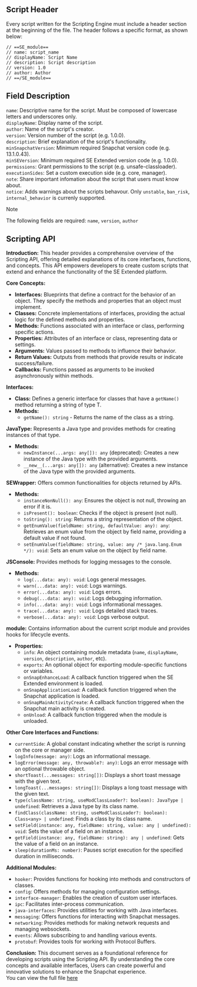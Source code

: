 ## Script Header

Every script written for the Scripting Engine must include a header section at the beginning of the file. The header follows a specific format, as shown below:
```
// ==SE_module==
// name: script_name
// displayName: Script Name
// description: Script description
// version: 1.0
// author: Author
// ==/SE_module==
```
## Field Description

`name`: Descriptive name for the script. Must be composed of lowercase letters and underscores only.<br>
`displayName`: Display name of the script. <br>
`author`: Name of the script's creator.<br>
`version`: Version number of the script (e.g. 1.0.0).<br>
`description`: Brief explanation of the script's functionality.<br>
`minSnapchatVersion`: Minimum required Snapchat version code (e.g. 13.1.0.43).<br>
`minSEVersion`: Minimum required SE Extended version code (e.g. 1.0.0).<br>
`permissions`: Grant permissions to the script (e.g. unsafe-classloader).<br>
`executionSides`: Set a custom execution side (e.g. core, manager).<br>
`note`: Share important infomation about the script that users must know about.<br>
`notice`: Adds warnings about the scripts behavour. Only `unstable`, `ban_risk`, `internal_behavior` is currenly supported.

> [!NOTE]
> The following fields are required: `name`, `version`, `author`

## Scripting API

**Introduction:** This header provides a comprehensive overview of the Scripting API, offering detailed explanations of its core interfaces, functions, and concepts. This API empowers developers to create custom scripts that extend and enhance the functionality of the SE Extended platform.

**Core Concepts:**
- **Interfaces:** Blueprints that define a contract for the behavior of an object. They specify the methods and properties that an object must implement.
- **Classes:** Concrete implementations of interfaces, providing the actual logic for the defined methods and properties.
- **Methods:** Functions associated with an interface or class, performing specific actions.
- **Properties:** Attributes of an interface or class, representing data or settings.
- **Arguments:** Values passed to methods to influence their behavior.
- **Return Values:** Outputs from methods that provide results or indicate success/failure.
- **Callbacks:** Functions passed as arguments to be invoked asynchronously within methods.


**Interfaces:**
- **Class<T>:** Defines a generic interface for classes that have a `getName()` method returning a string of type T.
- **Methods:**
   - `getName(): string` - Returns the name of the class as a string.

**JavaType:** Represents a Java type and provides methods for creating instances of that type.
 - **Methods:**
    - `newInstance(...args: any[]): any` (deprecated): Creates a new instance of the Java type with the provided arguments.
    - `__new__(...args: any[]): any` (alternative): Creates a new instance of the Java type with the provided arguments.

**SEWrapper:** Offers common functionalities for objects returned by APIs.
 - **Methods:**
    - `instanceNonNull(): any`: Ensures the object is not null, throwing an error if it is.
    - `isPresent(): boolean`: Checks if the object is present (not null).
    - `toString(): string`: Returns a string representation of the object.
    - `getEnumValue(fieldName: string, defaultValue: any): any`: Retrieves an enum value from the object by field name, providing a default value if not found.
    - `setEnumValue(fieldName: string, value: any /* java.lang.Enum */): void`: Sets an enum value on the object by field name.

**JSConsole:** Provides methods for logging messages to the console.
 - **Methods:**
    - `log(...data: any): void`: Logs general messages.
    - `warn(...data: any): void`: Logs warnings.
    - `error(...data: any): void`: Logs errors.
    - `debug(...data: any): void`: Logs debugging information.
    - `info(...data: any): void`: Logs informational messages.
    - `trace(...data: any): void`: Logs detailed stack traces.
    - `verbose(...data: any): void`: Logs verbose output.

**module:** Contains information about the current script module and provides hooks for lifecycle events.
- **Properties:**
   - `info`: An object containing module metadata (`name`, `displayName`, `version`, `description`, `author`, etc).
   - `exports`: An optional object for exporting module-specific functions or variables.
   - `onSnapEnhanceLoad`: A callback function triggered when the SE Extended environment is loaded.
   - `onSnapApplicationLoad`: A callback function triggered when the Snapchat application is loaded.
   - `onSnapMainActivityCreate`: A callback function triggered when the Snapchat main activity is created.
   - `onUnload`: A callback function triggered when the module is unloaded.

**Other Core Interfaces and Functions:**
 - `currentSide`: A global constant indicating whether the script is running on the core or manager side.
 - `logInfo(message: any)`: Logs an informational message.
 - `logError(message: any, throwable?: any)`: Logs an error message with an optional throwable object.
 - `shortToast(...messages: string[])`: Displays a short toast message with the given text.
 - `longToast(...messages: string[])`: Displays a long toast message with the given text.
 - `type(className: string, useModClassLoader?: boolean): JavaType | undefined`: Retrieves a Java type by its class name.
 - `findClass(className: string, useModClassLoader?: boolean): Class<any> | undefined`: Finds a class by its class name.
 - `setField(instance: any, fieldName: string, value: any | undefined): void`: Sets the value of a field on an instance.
 - `getField(instance: any, fieldName: string): any | undefined`: Gets the value of a field on an instance.
 - `sleep(durationMs: number)`: Pauses script execution for the specified duration in milliseconds.

**Additional Modules:**
 - `hooker`: Provides functions for hooking into methods and constructors of classes.
 - `config`: Offers methods for managing configuration settings.
 - `interface-manager`: Enables the creation of custom user interfaces.
 - `ipc`: Facilitates inter-process communication.
 - `java-interfaces`: Provides utilities for working with Java interfaces.
 - `messaging`: Offers functions for interacting with Snapchat messages.
 - `networking`: Provides methods for making network requests and managing websockets.
 - `events`: Allows subscribing to and handling various events.
 - `protobuf`: Provides tools for working with Protocol Buffers.

**Conclusion:**
This document serves as a foundational reference for developing scripts using the Scripting API. By understanding the core concepts and available interfaces, Users can create powerful and innovative solutions to enhance the Snapchat experience.<br/>
You can view the full file [here](https://codeberg.org/SnapEnhance/scripting-docs/src/branch/main/index.d.ts)
